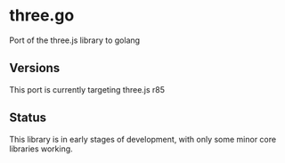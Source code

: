 # three.go
Port of the three.js library to golang

## Versions

This port is currently targeting three.js r85

## Status

This library is in early stages of development, with only some minor core libraries working.

